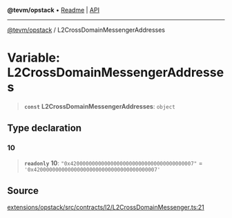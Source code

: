 **@tevm/opstack** • [Readme](../README.md) \| [API](../globals.md)

***

[@tevm/opstack](../README.md) / L2CrossDomainMessengerAddresses

# Variable: L2CrossDomainMessengerAddresses

> **`const`** **L2CrossDomainMessengerAddresses**: `object`

## Type declaration

### 10

> **`readonly`** **10**: `"0x4200000000000000000000000000000000000007"` = `'0x4200000000000000000000000000000000000007'`

## Source

[extensions/opstack/src/contracts/l2/L2CrossDomainMessenger.ts:21](https://github.com/evmts/tevm-monorepo/blob/main/extensions/opstack/src/contracts/l2/L2CrossDomainMessenger.ts#L21)
